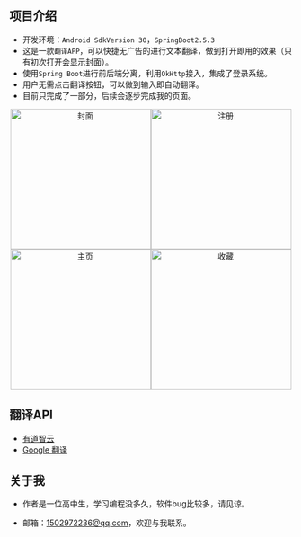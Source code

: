 ## 项目介绍

* 开发环境：```Android SdkVersion 30```，```SpringBoot2.5.3```
* 这是一款```翻译APP```，可以快捷无广告的进行文本翻译，做到打开即用的效果（只有初次打开会显示封面）。
* 使用``Spring Boot``进行前后端分离，利用```OkHttp```接入，集成了登录系统。
* 用户无需点击翻译按钮，可以做到输入即自动翻译。
* 目前只完成了一部分，后续会逐步完成我的页面。

<p align="middle">
<img src="https://luoyingmm.oss-cn-shanghai.aliyuncs.com/img/cover.jpg" alt="封面" width="250"/><img src="https://luoyingmm.oss-cn-shanghai.aliyuncs.com/img/Screenshot_20210726_235253.jpg" alt="注册" width="250"/><img src="https://luoyingmm.oss-cn-shanghai.aliyuncs.com/img/Screenshot_20210724_001329.jpg" alt="主页" width="250"/><img src="https://luoyingmm.oss-cn-shanghai.aliyuncs.com/img/Screenshot_20210724_235027.jpg" alt="收藏" width="250"/>
</p>



## 翻译API

* [有道智云](https://ai.youdao.com/)
* [Google 翻译](https://translate.google.cn/)

## 关于我

* 作者是一位高中生，学习编程没多久，软件bug比较多，请见谅。

* 邮箱：1502972236@qq.com，欢迎与我联系。



  

  

  



